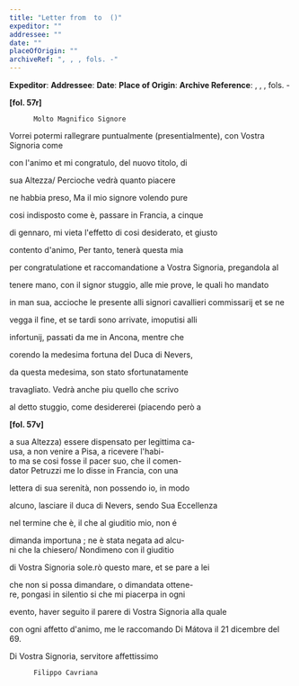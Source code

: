 ```yaml
---
title: "Letter from  to  ()"
expeditor: ""
addressee: ""
date: ""
placeOfOrigin: ""
archiveRef: ", , , fols. -"
---
```


**Expeditor**: 
**Addressee**: 
**Date**: 
**Place of Origin**: 
**Archive Reference**: , , , fols. -


    
      
        
**[fol. 57r]**

        
            

          Molto Magnifico Signore
        


        
            
Vorrei potermi rallegrare puntualmente (presentialmente), con Vostra Signoria come
            
con l'animo et mi congratulo, del nuovo titolo, di
            
sua Altezza/ Percioche vedrà quanto piacere
            
ne habbia preso, Ma il mio signore volendo pure
            
cosi indisposto come è, passare in Francia, a cinque
            
di gennaro, mi vieta l'effetto di cosi desiderato, et giusto
            
contento d'animo, Per tanto, tenerà questa mia
            
per congratulatione et raccomandatione a Vostra Signoria, pregandola al
            
tenere mano, con il signor stuggio, alle mie prove, le quali ho mandato
            
in man sua, accioche le presente alli signori cavallieri commissarij et se ne
            
vegga il fine, et se tardi sono arrivate, imoputisi alli
            
infortunij, passati da me in Ancona, mentre che
            
corendo la medesima fortuna del Duca di Nevers,
            
da questa medesima, son stato sfortunatamente
            
travagliato. Vedrà anche piu quello che scrivo
            
al detto stuggio, come desidererei (piacendo però a
        


        
**[fol. 57v]**

        
            
a sua Altezza) essere dispensato per legittima ca-  
usa, a non venire a Pisa, a ricevere l'habi-  
to ma se cosi fosse il pacer suo, che il comen-  
dator Petruzzi me lo disse in Francia, con una
            
lettera di sua serenità, non possendo io, in modo
            
alcuno, lasciare il duca di Nevers, sendo Sua Eccellenza
            
nel termine che è, il che al giuditio mio, non é
            
dimanda importuna ; ne è stata negata ad alcu-  
ni che la chiesero/ Nondimeno con il giuditio
            
di Vostra Signoria sole.rò questo mare, et se pare a lei
            
che non si possa dimandare, o dimandata ottene-  
re, pongasi in silentio si che mi piacerpa in ogni
            
evento, haver seguito il parere di Vostra Signoria alla quale
            
con ogni affetto d'animo, me le raccomando Di Mátova il 21 dicembre del 69.
        


        
            
Di Vostra Signoria, servitore affettissimo
            

          Filippo Cavriana
        


      
    
  